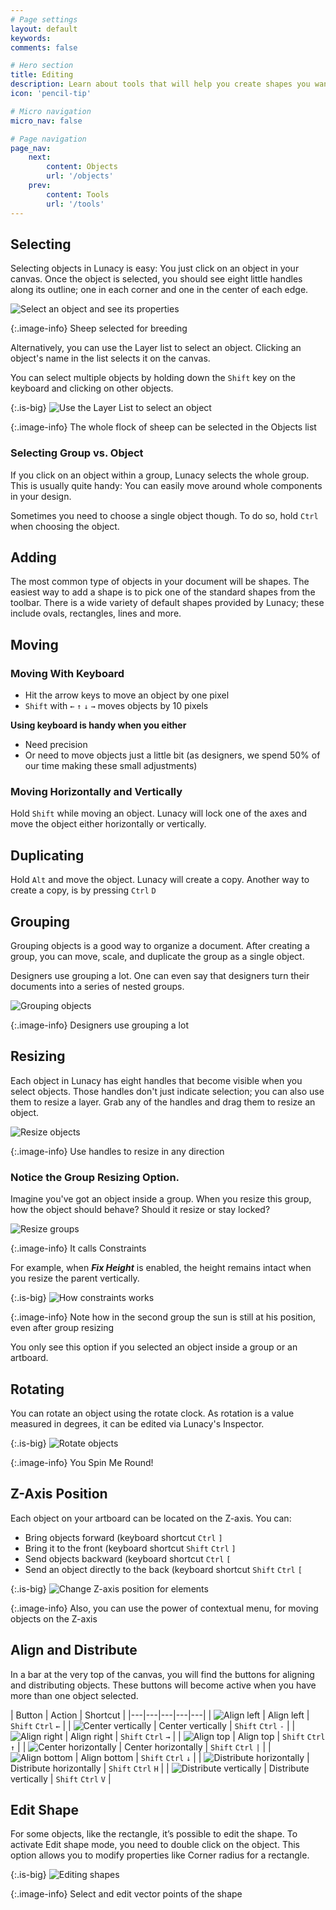 ```yaml
---
# Page settings
layout: default
keywords:
comments: false

# Hero section
title: Editing
description: Learn about tools that will help you create shapes you want
icon: 'pencil-tip'

# Micro navigation
micro_nav: false

# Page navigation
page_nav:
    next:
        content: Objects
        url: '/objects'
    prev:
        content: Tools
        url: '/tools'
---
```



## Selecting

Selecting objects in Lunacy is easy: You just click on an object in your canvas. Once the object is selected, you should see eight little handles along its outline; one in each corner and one in the center of each edge.

![Select an object and see its properties](public/editing_select_single_object.gif)

{:.image-info}
Sheep selected for breeding

Alternatively, you can use the Layer list to select an object. Clicking an object's name in the list selects it on the canvas.

You can select multiple objects by holding down the `Shift` key on the keyboard and clicking on other objects.

{:.is-big}
![Use the Layer List to select an object](public/editing_select_multiple_objects.gif)

{:.image-info}
The whole flock of sheep can be selected in the Objects list

### Selecting Group vs. Object

If you click on an object within a group, Lunacy selects the whole group. This is usually quite handy: You can easily move around whole components in your design.

Sometimes you need to choose a single object though. To do so, hold `Ctrl` when choosing the object.

## Adding

The most common type of objects in your document will be shapes. The easiest way to add a shape is to pick one of the standard shapes from the toolbar. There is a wide variety of default shapes provided by Lunacy; these include ovals, rectangles, lines and more.

## Moving

### Moving With Keyboard

* Hit the arrow keys to move an object by one pixel
* `Shift` with `←` `↑` `↓` `→` moves objects by 10 pixels

**Using keyboard is handy when you either**

* Need precision
* Or need to move objects just a little bit (as designers, we spend 50% of our time making these small adjustments)

### Moving Horizontally and Vertically

Hold `Shift` while moving an object. Lunacy will lock one of the axes and move the object either horizontally or vertically.

## Duplicating

Hold `Alt` and move the object. Lunacy will create a copy. Another way to create a copy, is by pressing `Ctrl` `D`

## Grouping

Grouping objects is a good way to organize a document. After creating a group, you can move, scale, and duplicate the group as a single object.

Designers use grouping a lot. One can even say that designers turn their documents into a series of nested groups.

![Grouping objects](public/editing_grouping.png)

{:.image-info}
Designers use grouping a lot

## Resizing

Each object in Lunacy has eight handles that become visible when you select objects. Those handles don't just indicate selection; you can also use them to resize a layer. Grab any of the handles and drag them to resize an object.

![Resize objects](public/editing_resizing.gif)

{:.image-info}
Use handles to resize in any direction

### Notice the Group Resizing Option.

Imagine you've got an object inside a group. When you resize this group, how the object should behave? Should it resize or stay locked?

![Resize groups](public/editing_constraints.png)

{:.image-info}
It calls Constraints

For example, when **_Fix Height_** is enabled, the height remains intact when you resize the parent vertically.

{:.is-big}
![How constraints works](public/editing_constraints_example.gif)

{:.image-info}
Note how in the second group the sun is still at his position, even after group resizing

You only see this option if you selected an object inside a group or an artboard.

## Rotating

You can rotate an object using the rotate clock. As rotation is a value measured in degrees, it can be edited via Lunacy's Inspector.

{:.is-big}
![Rotate objects](public/editing_rotating.gif)

{:.image-info}
You Spin Me Round!


## Z-Axis Position

Each object on your artboard can be located on the Z-axis. You can:
* Bring objects forward (keyboard shortcut `Ctrl` `]`
* Bring it to the front (keyboard shortcut `Shift` `Ctrl` `]`
* Send objects backward (keyboard shortcut `Ctrl` `[`
* Send an object directly to the back (keyboard shortcut `Shift` `Ctrl` `[`

{:.is-big}
![Change Z-axis position for elements](public/editing_positioning.png)

{:.image-info}
Also, you can use the power of contextual menu, for moving objects on the Z-axis

## Align and Distribute

In a bar at the very top of the canvas, you will find the buttons for aligning and distributing objects. These buttons will become active when you have more than one object selected.



| Button | Action | Shortcut |
|---|---|---|---|---|
| ![Align left](public/editing_align_left.png) | Align left | `Shift` `Ctrl` `←` |
| ![Center vertically](public/editing_align_center_v.png) | Center vertically | `Shift` `Ctrl` `-` |
| ![Align right](public/editing_align_right.png) | Align right | `Shift` `Ctrl` `→` |
| ![Align top](public/editing_align_top.png) | Align top | `Shift` `Ctrl` `↑` |
| ![Center horizontally](public/editing_align_center_h.png) | Center horizontally | `Shift` `Ctrl` `|` |
| ![Align bottom](public/editing_align_bottom.png) | Align bottom | `Shift` `Ctrl` `↓` |
| ![Distribute horizontally](public/editing_distribute_horizontally.png) | Distribute horizontally | `Shift` `Ctrl` `H` |
| ![Distribute vertically](public/editing_distribute_vertically.png) | Distribute vertically | `Shift` `Ctrl` `V` |




## Edit Shape

For some objects, like the rectangle, it’s possible to edit the shape. To activate Edit shape mode, you need to double click on the object. This option allows you to modify properties like Corner radius for a rectangle.

{:.is-big}
![Editing shapes](public/editing_edit_shape.png)

{:.image-info}
Select and edit vector points of the shape

